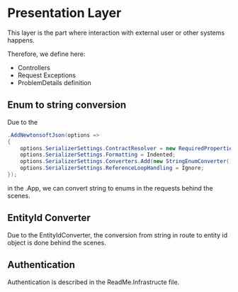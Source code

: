 ﻿# Presentation Layer

This layer is the part where interaction with external user or other systems happens. 

Therefore, we define here:

- Controllers
- Request Exceptions
- ProblemDetails definition

## Enum to string conversion

Due to the 

```csharp
.AddNewtonsoftJson(options =>
{
    options.SerializerSettings.ContractResolver = new RequiredPropertiesCamelCaseContractResolver();
    options.SerializerSettings.Formatting = Indented;
    options.SerializerSettings.Converters.Add(new StringEnumConverter());
    options.SerializerSettings.ReferenceLoopHandling = Ignore;
});
```

in the .App, we can convert string to enums in the requests behind the scenes.

## EntityId Converter

Due to the EntityIdConverter, the conversion from string in route to entity id object is done behind the scenes.

## Authentication

Authentication is described in the ReadMe.Infrastructe file.